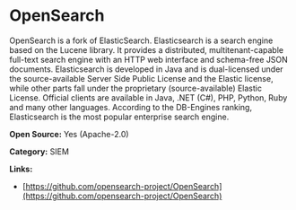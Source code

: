 # OpenSearch

OpenSearch is a fork of ElasticSearch. 
Elasticsearch is a search engine based on the Lucene library. 
It provides a distributed, multitenant-capable full-text search engine with an HTTP web interface and schema-free JSON documents.
Elasticsearch is developed in Java and is dual-licensed under the source-available Server Side Public License and the Elastic license, while other parts fall under the proprietary (source-available) Elastic License.
Official clients are available in Java, .NET (C#), PHP, Python, Ruby and many other languages. 
According to the DB-Engines ranking, Elasticsearch is the most popular enterprise search engine.


**Open Source:** Yes (Apache-2.0)

**Category:** SIEM



**Links:**
- [https://github.com/opensearch-project/OpenSearch](https://github.com/opensearch-project/OpenSearch)